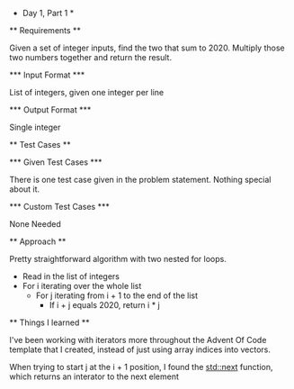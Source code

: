 * Day 1, Part 1 *

** Requirements **

Given a set of integer inputs, find the two that sum to 2020. Multiply those two numbers together and return the result.

*** Input Format ***

List of integers, given one integer per line

*** Output Format ***

Single integer

** Test Cases **

*** Given Test Cases ***

There is one test case given in the problem statement. Nothing special about it.

*** Custom Test Cases ***

None Needed

** Approach **

Pretty straightforward algorithm with two nested for loops. 

- Read in the list of integers
- For i iterating over the whole list
    - For j iterating from i + 1 to the end of the list
        - If i + j equals 2020, return i * j

** Things I learned **

I've been working with iterators more throughout the Advent Of Code template that I created, instead of just using array indices into vectors.

When trying to start j at the i + 1 position, I found the [std::next](https://www.cplusplus.com/reference/iterator/next/) function, which returns an interator to the next element

